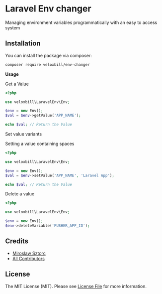# Laravel Env changer
Managing environment variables programmatically with an easy to access system



## Installation

You can install the package via composer:

```bash
composer require veloxbill/env-changer
```

**Usage**

Get a Value

```php
<?php

use veloxbill\LaravelEnv\Env;

$env = new Env();
$val = $env->getValue('APP_NAME');

echo $val; // Return the Value

```


Set value variants

Setting a value containing spaces


```php
<?php

use veloxbill\LaravelEnv\Env;

$env = new Env();
$val = $env->setValue('APP_NAME', 'Laravel App');

echo $val; // Return the Value

```


Delete a value

```php
<?php

use veloxbill\LaravelEnv\Env;

$env = new Env();
$env->deleteVariable('PUSHER_APP_ID');

```



## Credits

- [Miroslaw Sztorc](https://github.com/msztorc)
- [All Contributors](../../contributors)

## License

The MIT License (MIT). Please see [License File](LICENSE.md) for more information.
